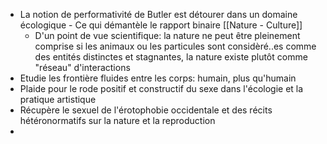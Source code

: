 - La notion de performativité de Butler est détourer dans un domaine écologique - Ce qui démantèle le rapport binaire [[Nature - Culture]]
	- D'un point de vue scientifique: la nature ne peut être pleinement comprise si les animaux ou les particules sont considèré..es comme des entités distinctes et stagnantes, la nature existe plutôt comme "réseau" d'interactions
- Etudie les frontière fluides entre les corps: humain, plus qu'humain
- Plaide pour le rode positif et constructif du sexe dans l'écologie et la pratique artistique
- Récupère le sexuel de l'érotophobie occidentale et des récits hétéronormatifs sur la nature et la reproduction
-